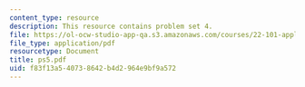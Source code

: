 ```yaml
---
content_type: resource
description: This resource contains problem set 4.
file: https://ol-ocw-studio-app-qa.s3.amazonaws.com/courses/22-101-applied-nuclear-physics-fall-2006/f83f13a540738642b4d2964e9bf9a572_ps5.pdf
file_type: application/pdf
resourcetype: Document
title: ps5.pdf
uid: f83f13a5-4073-8642-b4d2-964e9bf9a572
---
```

